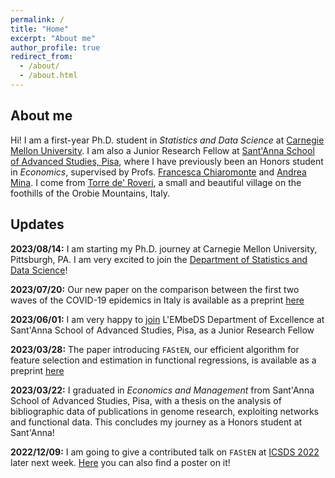 ```yaml
---
permalink: /
title: "Home"
excerpt: "About me"
author_profile: true
redirect_from: 
  - /about/
  - /about.html
---
```


## About me

Hi! I am a first-year Ph.D. student in *Statistics and Data Science* at [Carnegie Mellon University](https://www.cmu.edu/dietrich/statistics-datascience/index.html). I am also a Junior Research Fellow at [Sant'Anna School of Advanced Studies, Pisa](https://www.santannapisa.it/en), where I have previously been an Honors student in *Economics*, supervised by Profs. [Francesca Chiaromonte](https://sites.psu.edu/chiaromonte/) and [Andrea Mina](https://www.santannapisa.it/en/andrea-mina). I come from [Torre de' Roveri](https://testalorenzo.github.io/images/tdr.jpg), a small and beautiful village on the foothills of the Orobie Mountains, Italy.

## Updates

**2023/08/14:** I am starting my Ph.D. journey at Carnegie Mellon University, Pittsburgh, PA. I am very excited to join the [Department of Statistics and Data Science](https://www.cmu.edu/dietrich/statistics-datascience/index.html)!

**2023/07/20:** Our new paper on the comparison between the first two waves of the COVID-19 epidemics in Italy is available as a preprint [here](https://arxiv.org/abs/2307.09820)

**2023/06/01:** I am very happy to [join](https://www.santannapisa.it/it/news/we-welcome-dr-lorenzo-testa-lembeds-affiliate) L'EMbeDS Department of Excellence at Sant'Anna School of Advanced Studies, Pisa, as a Junior Research Fellow

**2023/03/28:** The paper introducing `FAStEN`, our efficient algorithm for feature selection and estimation in functional regressions, is available as a preprint [here](https://arxiv.org/abs/2303.14801)

**2023/03/22:** I graduated in *Economics and Management* from Sant'Anna School of Advanced Studies, Pisa, with a thesis on the analysis of bibliographic data of publications in genome research, exploiting networks and functional data. This concludes my journey as a Honors student at Sant'Anna!

**2022/12/09:** I am going to give a contributed talk on `FAStEN` at [ICSDS 2022](https://sites.google.com/view/icsds2022/home?authuser=0) later next week. [Here](https://testalorenzo.github.io/files/FAStEN_poster.pdf) you can also find a poster on it!